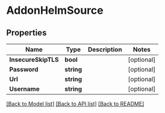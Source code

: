 # AddonHelmSource

## Properties

Name | Type | Description | Notes
------------ | ------------- | ------------- | -------------
**InsecureSkipTLS** | **bool** |  | [optional] 
**Password** | **string** |  | [optional] 
**Url** | **string** |  | [optional] 
**Username** | **string** |  | [optional] 

[[Back to Model list]](../README.md#documentation-for-models) [[Back to API list]](../README.md#documentation-for-api-endpoints) [[Back to README]](../README.md)


